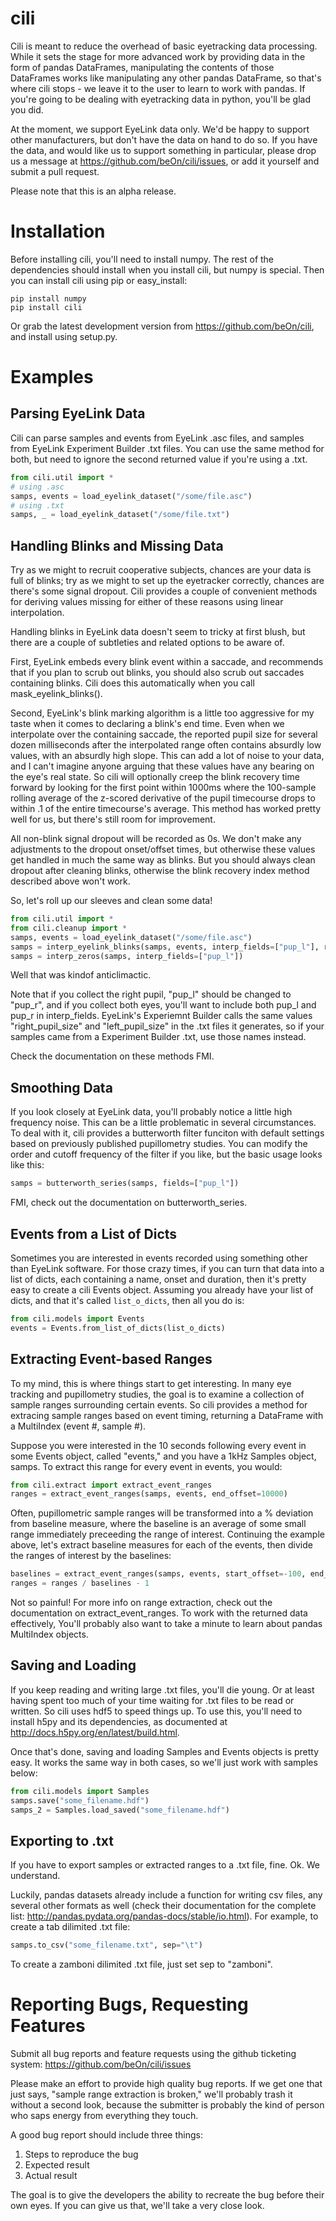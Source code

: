 cili
====

Cili is meant to reduce the overhead of basic eyetracking data processing.
While it sets the stage for more advanced work by providing data in the form
of pandas DataFrames, manipulating the contents of those DataFrames works
like manipulating any other pandas DataFrame, so that's where cili stops - we 
leave it to the user to learn to work with pandas. If you're going to be dealing 
with eyetracking data in python, you'll be glad you did.

At the moment, we support EyeLink data only. We'd be happy to support other
manufacturers, but don't have the data on hand to do so. If you have the data,
and would like us to support something in particular, please drop us a message
at https://github.com/beOn/cili/issues, or add it yourself and submit a pull
request.

Please note that this is an alpha release.

Installation
============

Before installing cili, you'll need to install numpy. The rest of the
dependencies should install when you install cili, but numpy is special. Then you
can install cili using pip or easy_install:

```
pip install numpy
pip install cili
```

Or grab the latest development version from https://github.com/beOn/cili, and
install using setup.py.

Examples
========

Parsing EyeLink Data
--------------------

Cili can parse samples and events from EyeLink .asc files, and samples from
EyeLink Experiment Builder .txt files. You can use the same method for both,
but need to ignore the second returned value if you're using a .txt.

```python
from cili.util import *
# using .asc
samps, events = load_eyelink_dataset("/some/file.asc")
# using .txt
samps, _ = load_eyelink_dataset("/some/file.txt")
```

Handling Blinks and Missing Data
--------------------------------

Try as we might to recruit cooperative subjects, chances are your data is full
of blinks; try as we might to set up the eyetracker correctly, chances are
there's some signal dropout. Cili provides a couple of convenient methods for
deriving values missing for either of these reasons using linear interpolation.

Handling blinks in EyeLink data doesn't seem to tricky at first blush, but there
are a couple of subtleties and related options to be aware of.

First, EyeLink embeds every blink event within a saccade, and recommends that if
you plan to scrub out blinks, you should also scrub out saccades containing blinks.
Cili does this automatically when you call mask_eyelink_blinks().

Second, EyeLink's blink marking algorithm is a little too aggressive for my taste
when it comes to declaring a blink's end time. Even when we interpolate over the
containing saccade, the reported pupil size for several dozen milliseconds after
the interpolated range often contains absurdly low values, with an absurdly high
slope. This can add a lot of noise to your data, and I can't imagine anyone
arguing that these values have any bearing on the eye's real state. So cili will
optionally creep the blink recovery time forward by looking for the first point
within 1000ms where the 100-sample rolling average of the z-scored derivative of
the pupil timecourse drops to within .1 of the entire timecourse's average. This
method has worked pretty well for us, but there's still room for improvement.

All non-blink signal dropout will be recorded as 0s. We don't make any adjustments
to the dropout onset/offset times, but otherwise these values get handled in much
the same way as blinks. But you should always clean dropout after cleaning blinks,
otherwise the blink recovery index method described above won't work.

So, let's roll up our sleeves and clean some data!

```python
from cili.util import *
from cili.cleanup import *
samps, events = load_eyelink_dataset("/some/file.asc")
samps = interp_eyelink_blinks(samps, events, interp_fields=["pup_l"], recovery_field="pup_l")
samps = interp_zeros(samps, interp_fields=["pup_l"])
```

Well that was kindof anticlimactic.

Note that if you collect the right pupil, "pup_l" should be changed to "pup_r", and
if you collect both eyes, you'll want to include both pup_l and pup_r in interp_fields.
EyeLink's Experiemnt Builder calls the same values "right_pupil_size" and
"left_pupil_size" in the .txt files it generates, so if your samples came from a
Experiment Builder .txt, use those names instead.

Check the documentation on these methods FMI.

Smoothing Data
--------------

If you look closely at EyeLink data, you'll probably notice a little high frequency
noise. This can be a little problematic in several circumstances. To deal with it,
cili provides a butterworth filter funciton with default settings based on
previously published pupillometry studies. You can modify the order and cutoff
frequency of the filter if you like, but the basic usage looks like this:

```python
samps = butterworth_series(samps, fields=["pup_l"])
```

FMI, check out the documentation on butterworth_series.

Events from a List of Dicts
---------------------------

Sometimes you are interested in events recorded using something other than EyeLink
software. For those crazy times, if you can turn that data into a list of dicts,
each containing a name, onset and duration, then it's pretty easy to create a cili
Events object. Assuming you already have your list of dicts, and that it's called
```list_o_dicts```, then all you do is:

```python
from cili.models import Events
events = Events.from_list_of_dicts(list_o_dicts)
```

Extracting Event-based Ranges
-----------------------------

To my mind, this is where things start to get interesting. In many eye tracking
and pupillometry studies, the goal is to examine a collection of sample ranges
surrounding certain events. So cili provides a method for extracing sample ranges
based on event timing, returning a DataFrame with a MultiIndex (event #, sample #).

Suppose you were interested in the 10 seconds following every event in some Events
object, called "events," and you have a 1kHz Samples object, samps. To extract
this range for every event in events, you would:

```python
from cili.extract import extract_event_ranges
ranges = extract_event_ranges(samps, events, end_offset=10000)
```

Often, pupillometric sample ranges will be transformed into a % deviation from
baseline measure, where the baseline is an average of some small range immediately
preceeding the range of interest. Continuing the example above, let's extract
baseline measures for each of the events, then divide the ranges of interest by
the baselines:

```python
baselines = extract_event_ranges(samps, events, start_offset=-100, end_offset=-1).mean(level=0)
ranges = ranges / baselines - 1
```

Not so painful! For more info on range extraction, check out the documentation
on extract_event_ranges. To work with the returned data effectively, You'll
probably also want to take a minute to learn about pandas MultiIndex objects.

Saving and Loading
------------------

If you keep reading and writing large .txt files, you'll die young. Or at least
having spent too much of your time waiting for .txt files to be read or written.
So cili uses hdf5 to speed things up. To use this, you'll need to install h5py
and its dependencies, as documented at http://docs.h5py.org/en/latest/build.html.

Once that's done, saving and loading Samples and Events objects is pretty easy.
It works the same way in both cases, so we'll just work with samples below:

```python
from cili.models import Samples
samps.save("some_filename.hdf")
samps_2 = Samples.load_saved("some_filename.hdf")
```

Exporting to .txt
-----------------

If you have to export samples or extracted ranges to a .txt file, fine. Ok.
We understand.

Luckily, pandas datasets already include a function for writing csv files,
any several other formats as well (check their documentation for the complete
list: http://pandas.pydata.org/pandas-docs/stable/io.html). For example, to
create a tab dilimited .txt file:

```python
samps.to_csv("some_filename.txt", sep="\t")
```

To create a zamboni dilimited .txt file, just set sep to "zamboni".

Reporting Bugs, Requesting Features
===================================

Submit all bug reports and feature requests using the github ticketing
system: https://github.com/beOn/cili/issues

Please make an effort to provide high quality bug reports. If we get one that
just says, "sample range extraction is broken," we'll probably trash it without
a second look, because the submitter is probably the kind of person who saps
energy from everything they touch.

A good bug report should include three things:

1. Steps to reproduce the bug
2. Expected result
3. Actual result

The goal is to give the developers the ability to recreate the bug before their
own eyes. If you can give us that, we'll take a very close look.

